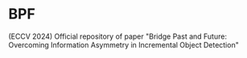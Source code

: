 # BPF
(ECCV 2024) Official repository of paper "Bridge Past and Future: Overcoming Information Asymmetry in Incremental Object Detection"

